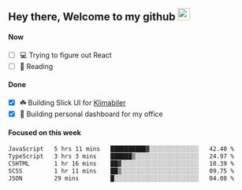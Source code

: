 ## Hey there, Welcome to my github <img src="https://media.giphy.com/media/hvRJCLFzcasrR4ia7z/giphy.gif" width="25px">

#### Now
- [ ] 💻 Trying to figure out React
- [ ] 📕 Reading

#### Done
- [x] ☘️ Building Slick UI for [Klimabiler](https://klimabiler.dk)
- [x] 🚀 Building personal dashboard for my office
 
 #### Focused on this week
<!--START_SECTION:waka-->

```txt
JavaScript   5 hrs 11 mins   ██████████▓░░░░░░░░░░░░░░   42.40 %
TypeScript   3 hrs 3 mins    ██████▒░░░░░░░░░░░░░░░░░░   24.97 %
CSHTML       1 hr 16 mins    ██▓░░░░░░░░░░░░░░░░░░░░░░   10.39 %
SCSS         1 hr 11 mins    ██▒░░░░░░░░░░░░░░░░░░░░░░   09.75 %
JSON         29 mins         █░░░░░░░░░░░░░░░░░░░░░░░░   04.08 %
```

<!--END_SECTION:waka-->

